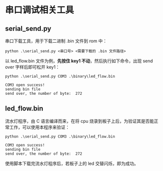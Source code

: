 # 串口调试相关工具

## serial_send.py

串口下载工具，用于下载二进制 .bin 文件到 rom 中：

```
python .\serial_send.py <串口号> <需要下载的 .bin 文件路径>
```

以 led_flow.bin 文件为例，**先按住 key1 不动**，然后执行如下命令，出现 send over 字样后即可松开 key1：

```
python .\serial_send.py COM3 .\binary\led_flow.bin

COM3 open success!
sending bin file
send over, the number of byte:  272
```

## led_flow.bin
流水灯程序，由 C 语言编译而来，在将 cpu 烧录到板子上后，为验证其是否能正常工作，可以使用本程序来验证：

```
python .\serial_send.py COM3 .\binary\led_flow.bin

COM3 open success!
sending bin file
send over, the number of byte:  272
```
使用脚本下载完流水灯程序后，若板子上的 led 交替闪烁，即为成功。 